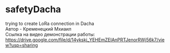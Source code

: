 # safetyDacha
trying to create LoRa connection in Dacha  
Автор - Кременецкий Мхиаил  
Ссылка на видео демонстрации работы: https://drive.google.com/file/d/14ykskj_YEHEmZEIAnPRTJenorRWj56k7/view?usp=sharing
